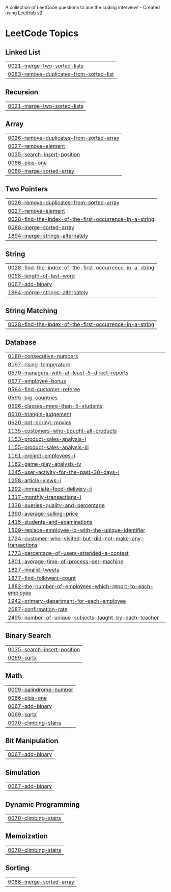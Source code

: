 A collection of LeetCode questions to ace the coding interview! - Created using [LeetHub v2](https://github.com/arunbhardwaj/LeetHub-2.0)
<!---LeetCode Topics Start-->
# LeetCode Topics
## Linked List
|  |
| ------- |
| [0021-merge-two-sorted-lists](https://github.com/pavan149150/LEETCODE/tree/master/0021-merge-two-sorted-lists) |
| [0083-remove-duplicates-from-sorted-list](https://github.com/pavan149150/LEETCODE/tree/master/0083-remove-duplicates-from-sorted-list) |
## Recursion
|  |
| ------- |
| [0021-merge-two-sorted-lists](https://github.com/pavan149150/LEETCODE/tree/master/0021-merge-two-sorted-lists) |
## Array
|  |
| ------- |
| [0026-remove-duplicates-from-sorted-array](https://github.com/pavan149150/LEETCODE/tree/master/0026-remove-duplicates-from-sorted-array) |
| [0027-remove-element](https://github.com/pavan149150/LEETCODE/tree/master/0027-remove-element) |
| [0035-search-insert-position](https://github.com/pavan149150/LEETCODE/tree/master/0035-search-insert-position) |
| [0066-plus-one](https://github.com/pavan149150/LEETCODE/tree/master/0066-plus-one) |
| [0088-merge-sorted-array](https://github.com/pavan149150/LEETCODE/tree/master/0088-merge-sorted-array) |
## Two Pointers
|  |
| ------- |
| [0026-remove-duplicates-from-sorted-array](https://github.com/pavan149150/LEETCODE/tree/master/0026-remove-duplicates-from-sorted-array) |
| [0027-remove-element](https://github.com/pavan149150/LEETCODE/tree/master/0027-remove-element) |
| [0028-find-the-index-of-the-first-occurrence-in-a-string](https://github.com/pavan149150/LEETCODE/tree/master/0028-find-the-index-of-the-first-occurrence-in-a-string) |
| [0088-merge-sorted-array](https://github.com/pavan149150/LEETCODE/tree/master/0088-merge-sorted-array) |
| [1894-merge-strings-alternately](https://github.com/pavan149150/LEETCODE/tree/master/1894-merge-strings-alternately) |
## String
|  |
| ------- |
| [0028-find-the-index-of-the-first-occurrence-in-a-string](https://github.com/pavan149150/LEETCODE/tree/master/0028-find-the-index-of-the-first-occurrence-in-a-string) |
| [0058-length-of-last-word](https://github.com/pavan149150/LEETCODE/tree/master/0058-length-of-last-word) |
| [0067-add-binary](https://github.com/pavan149150/LEETCODE/tree/master/0067-add-binary) |
| [1894-merge-strings-alternately](https://github.com/pavan149150/LEETCODE/tree/master/1894-merge-strings-alternately) |
## String Matching
|  |
| ------- |
| [0028-find-the-index-of-the-first-occurrence-in-a-string](https://github.com/pavan149150/LEETCODE/tree/master/0028-find-the-index-of-the-first-occurrence-in-a-string) |
## Database
|  |
| ------- |
| [0180-consecutive-numbers](https://github.com/pavan149150/LEETCODE/tree/master/0180-consecutive-numbers) |
| [0197-rising-temperature](https://github.com/pavan149150/LEETCODE/tree/master/0197-rising-temperature) |
| [0570-managers-with-at-least-5-direct-reports](https://github.com/pavan149150/LEETCODE/tree/master/0570-managers-with-at-least-5-direct-reports) |
| [0577-employee-bonus](https://github.com/pavan149150/LEETCODE/tree/master/0577-employee-bonus) |
| [0584-find-customer-referee](https://github.com/pavan149150/LEETCODE/tree/master/0584-find-customer-referee) |
| [0595-big-countries](https://github.com/pavan149150/LEETCODE/tree/master/0595-big-countries) |
| [0596-classes-more-than-5-students](https://github.com/pavan149150/LEETCODE/tree/master/0596-classes-more-than-5-students) |
| [0610-triangle-judgement](https://github.com/pavan149150/LEETCODE/tree/master/0610-triangle-judgement) |
| [0620-not-boring-movies](https://github.com/pavan149150/LEETCODE/tree/master/0620-not-boring-movies) |
| [1135-customers-who-bought-all-products](https://github.com/pavan149150/LEETCODE/tree/master/1135-customers-who-bought-all-products) |
| [1153-product-sales-analysis-i](https://github.com/pavan149150/LEETCODE/tree/master/1153-product-sales-analysis-i) |
| [1155-product-sales-analysis-iii](https://github.com/pavan149150/LEETCODE/tree/master/1155-product-sales-analysis-iii) |
| [1161-project-employees-i](https://github.com/pavan149150/LEETCODE/tree/master/1161-project-employees-i) |
| [1182-game-play-analysis-iv](https://github.com/pavan149150/LEETCODE/tree/master/1182-game-play-analysis-iv) |
| [1245-user-activity-for-the-past-30-days-i](https://github.com/pavan149150/LEETCODE/tree/master/1245-user-activity-for-the-past-30-days-i) |
| [1258-article-views-i](https://github.com/pavan149150/LEETCODE/tree/master/1258-article-views-i) |
| [1292-immediate-food-delivery-ii](https://github.com/pavan149150/LEETCODE/tree/master/1292-immediate-food-delivery-ii) |
| [1317-monthly-transactions-i](https://github.com/pavan149150/LEETCODE/tree/master/1317-monthly-transactions-i) |
| [1338-queries-quality-and-percentage](https://github.com/pavan149150/LEETCODE/tree/master/1338-queries-quality-and-percentage) |
| [1390-average-selling-price](https://github.com/pavan149150/LEETCODE/tree/master/1390-average-selling-price) |
| [1415-students-and-examinations](https://github.com/pavan149150/LEETCODE/tree/master/1415-students-and-examinations) |
| [1509-replace-employee-id-with-the-unique-identifier](https://github.com/pavan149150/LEETCODE/tree/master/1509-replace-employee-id-with-the-unique-identifier) |
| [1724-customer-who-visited-but-did-not-make-any-transactions](https://github.com/pavan149150/LEETCODE/tree/master/1724-customer-who-visited-but-did-not-make-any-transactions) |
| [1773-percentage-of-users-attended-a-contest](https://github.com/pavan149150/LEETCODE/tree/master/1773-percentage-of-users-attended-a-contest) |
| [1801-average-time-of-process-per-machine](https://github.com/pavan149150/LEETCODE/tree/master/1801-average-time-of-process-per-machine) |
| [1827-invalid-tweets](https://github.com/pavan149150/LEETCODE/tree/master/1827-invalid-tweets) |
| [1877-find-followers-count](https://github.com/pavan149150/LEETCODE/tree/master/1877-find-followers-count) |
| [1882-the-number-of-employees-which-report-to-each-employee](https://github.com/pavan149150/LEETCODE/tree/master/1882-the-number-of-employees-which-report-to-each-employee) |
| [1942-primary-department-for-each-employee](https://github.com/pavan149150/LEETCODE/tree/master/1942-primary-department-for-each-employee) |
| [2087-confirmation-rate](https://github.com/pavan149150/LEETCODE/tree/master/2087-confirmation-rate) |
| [2495-number-of-unique-subjects-taught-by-each-teacher](https://github.com/pavan149150/LEETCODE/tree/master/2495-number-of-unique-subjects-taught-by-each-teacher) |
## Binary Search
|  |
| ------- |
| [0035-search-insert-position](https://github.com/pavan149150/LEETCODE/tree/master/0035-search-insert-position) |
| [0069-sqrtx](https://github.com/pavan149150/LEETCODE/tree/master/0069-sqrtx) |
## Math
|  |
| ------- |
| [0009-palindrome-number](https://github.com/pavan149150/LEETCODE/tree/master/0009-palindrome-number) |
| [0066-plus-one](https://github.com/pavan149150/LEETCODE/tree/master/0066-plus-one) |
| [0067-add-binary](https://github.com/pavan149150/LEETCODE/tree/master/0067-add-binary) |
| [0069-sqrtx](https://github.com/pavan149150/LEETCODE/tree/master/0069-sqrtx) |
| [0070-climbing-stairs](https://github.com/pavan149150/LEETCODE/tree/master/0070-climbing-stairs) |
## Bit Manipulation
|  |
| ------- |
| [0067-add-binary](https://github.com/pavan149150/LEETCODE/tree/master/0067-add-binary) |
## Simulation
|  |
| ------- |
| [0067-add-binary](https://github.com/pavan149150/LEETCODE/tree/master/0067-add-binary) |
## Dynamic Programming
|  |
| ------- |
| [0070-climbing-stairs](https://github.com/pavan149150/LEETCODE/tree/master/0070-climbing-stairs) |
## Memoization
|  |
| ------- |
| [0070-climbing-stairs](https://github.com/pavan149150/LEETCODE/tree/master/0070-climbing-stairs) |
## Sorting
|  |
| ------- |
| [0088-merge-sorted-array](https://github.com/pavan149150/LEETCODE/tree/master/0088-merge-sorted-array) |
<!---LeetCode Topics End-->